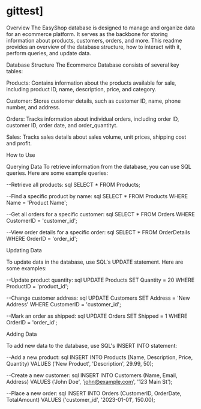 # gittest]
Overview
The EasyShop database is designed to manage and organize data for an ecommerce platform. 
It serves as the backbone for storing information about products, customers, orders, and more. 
This readme provides an overview of the database structure, how to interact with it, perform queries, and update data.

Database Structure
The Ecommerce Database consists of several key tables:

Products: Contains information about the products available for sale, including product ID, name, description, price, and category.

Customer: Stores customer details, such as customer ID, name, phone number, and address.

Orders: Tracks information about individual orders, including order ID, customer ID, order date, and order_quantityt.

Sales: Tracks sales details about sales volume, unit prices, shipping cost and profit.

How to Use

Querying Data
To retrieve information from the database, you can use SQL queries. Here are some example queries:

--Retrieve all products:
sql
SELECT * FROM Products;

--Find a specific product by name:
sql
SELECT * FROM Products WHERE Name = 'Product Name';


--Get all orders for a specific customer:
sql
SELECT * FROM Orders WHERE CustomerID = 'customer_id';


--View order details for a specific order:
sql
SELECT * FROM OrderDetails WHERE OrderID = 'order_id';


Updating Data

To update data in the database, use SQL's UPDATE statement. Here are some examples:

--Update product quantity:
sql
UPDATE Products SET Quantity = 20 WHERE ProductID = 'product_id';


--Change customer address:
sql
UPDATE Customers SET Address = 'New Address' WHERE CustomerID = 'customer_id';


--Mark an order as shipped:
sql
UPDATE Orders SET Shipped = 1 WHERE OrderID = 'order_id';

Adding Data

To add new data to the database, use SQL's INSERT INTO statement:

--Add a new product:
sql
INSERT INTO Products (Name, Description, Price, Quantity) VALUES ('New Product', 'Description', 29.99, 50);

--Create a new customer:
sql
INSERT INTO Customers (Name, Email, Address) VALUES ('John Doe', 'john@example.com', '123 Main St');


--Place a new order:
sql
INSERT INTO Orders (CustomerID, OrderDate, TotalAmount) VALUES ('customer_id', '2023-01-01', 150.00);








